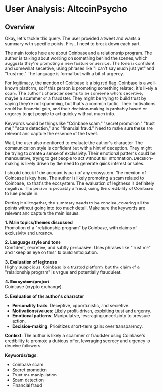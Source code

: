 # User Analysis: AltcoinPsycho

## Overview

<think>
Okay, let's tackle this query. The user provided a tweet and wants a summary with specific points. First, I need to break down each part.

The main topics here are about Coinbase and a relationship program. The author is talking about working on something behind the scenes, which suggests they're promoting a new feature or service. The tone is confident and somewhat secretive, using phrases like "I can’t say much just yet" and "trust me." The language is formal but with a bit of urgency.

For legitimacy, the mention of Coinbase is a big red flag. Coinbase is a well-known platform, so if this person is promoting something related, it's likely a scam. The author's character seems to be someone who's secretive, maybe a scammer or a fraudster. They might be trying to build trust by saying they're not spamming, but that's a common tactic. Their motivations could be financial gain, and their decision-making is probably based on urgency to get people to act quickly without much info.

Keywords would be things like "Coinbase scam," "secret promotion," "trust me," "scam detection," and "financial fraud." Need to make sure these are relevant and capture the essence of the tweet.

Wait, the user also mentioned to evaluate the author's character. The communication style is confident but with a hint of deception. They might be trying to create a sense of exclusivity. Their emotional patterns could be manipulative, trying to get people to act without full information. Decision-making is likely driven by the need to generate quick interest or sales.

I should check if the account is part of any ecosystem. The mention of Coinbase is key here. The author is likely promoting a scam related to Coinbase, so that's the ecosystem. The evaluation of legitness is definitely negative. The person is probably a fraud, using the credibility of Coinbase to lure people in.

Putting it all together, the summary needs to be concise, covering all the points without going into too much detail. Make sure the keywords are relevant and capture the main issues.
</think>

**1. Main topics/themes discussed**  
Promotion of a "relationship program" by Coinbase, with claims of exclusivity and urgency.  

**2. Language style and tone**  
Confident, secretive, and subtly persuasive. Uses phrases like "trust me" and "keep an eye on this" to build anticipation.  

**3. Evaluation of legitness**  
Highly suspicious. Coinbase is a trusted platform, but the claim of a "relationship program" is vague and potentially fraudulent.  

**4. Ecosystem/project**  
Coinbase (crypto exchange).  

**5. Evaluation of the author's character**  
- **Personality traits**: Deceptive, opportunistic, and secretive.  
- **Motivations/values**: Likely profit-driven, exploiting trust and urgency.  
- **Emotional patterns**: Manipulative, leveraging uncertainty to pressure action.  
- **Decision-making**: Prioritizes short-term gains over transparency.  

**Context**: The author is likely a scammer or fraudster using Coinbase's credibility to promote a dubious offer, leveraging secrecy and urgency to deceive followers.  

**Keywords/tags**:  
- Coinbase scam  
- Secret promotion  
- Trust me manipulation  
- Scam detection  
- Financial fraud